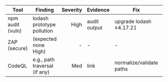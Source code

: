| Tool | Finding | Severity | Evidence | Fix | Status |
|---|---|---:|---|---|---|
| npm audit (vuln) | lodash prototype pollution | High | audit output | upgrade lodash ≥4.17.21 | ✅ |
| ZAP (secure) | (expected none High) | - | - | - | - |
| CodeQL | e.g., path traversal (if any) | Med | link | normalize/validate paths | ⬜ |
